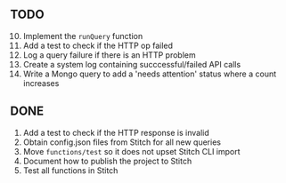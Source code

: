 TODO
---

10. Implement the `runQuery` function
5. Add a test to check if the HTTP op failed
6. Log a query failure if there is an HTTP problem
7. Create a system log containing succcessful/failed API calls
8. Write a Mongo query to add a 'needs attention' status where a count increases

DONE
---

1. Add a test to check if the HTTP response is invalid
3. Obtain config.json files from Stitch for all new queries
9. Move `functions/test` so it does not upset Stitch CLI import
2. Document how to publish the project to Stitch
4. Test all functions in Stitch
